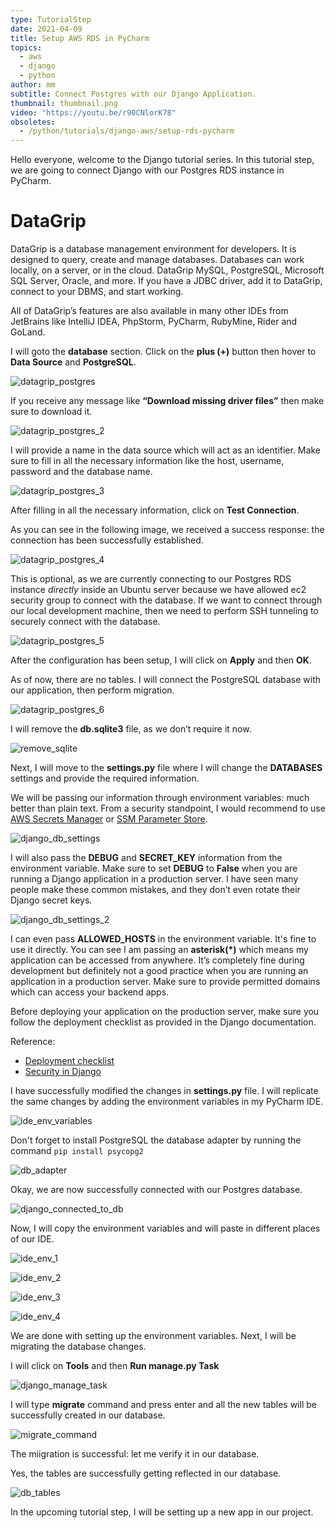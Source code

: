```yaml
---
type: TutorialStep
date: 2021-04-09
title: Setup AWS RDS in PyCharm
topics:
  - aws
  - django
  - python
author: mm
subtitle: Connect Postgres with our Django Application.
thumbnail: thumbnail.png
video: "https://youtu.be/r90CNlorK78"
obsoletes:
  - /python/tutorials/django-aws/setup-rds-pycharm
---
```


Hello everyone, welcome to the Django tutorial series.
In this tutorial step, we are going to connect Django with our
Postgres RDS instance in PyCharm.

# DataGrip

DataGrip is a database management environment for developers.
It is designed to query, create and manage databases. Databases
can work locally, on a server, or in the cloud. DataGrip MySQL,
PostgreSQL, Microsoft SQL Server, Oracle, and more. If you have
a JDBC driver, add it to DataGrip, connect to your DBMS, and start
working.

All of DataGrip’s features are also available in many other IDEs from JetBrains like IntelliJ IDEA,
PhpStorm, PyCharm, RubyMine, Rider and GoLand.

I will goto the **database** section. Click on the **plus (+)** button then hover to **Data Source** and **PostgreSQL**.

![datagrip_postgres](steps/step1.png)

If you receive any message like **“Download missing driver files”** then make sure to download it.

![datagrip_postgres_2](steps/step2.png)

I will provide a name in the data source which will
act as an identifier. Make sure to fill in all the
necessary information like the host, username, password
and the database name.

![datagrip_postgres_3](steps/step3.png)

After filling in all the necessary information,
click on **Test Connection**.

As you can see in the following image, we received a success response:
the connection has been successfully established.

![datagrip_postgres_4](steps/step4.png)

This is optional, as we are currently connecting to our Postgres RDS instance _directly_
inside an Ubuntu server because we have allowed ec2 security group
to connect with the database. If we want to connect through our
local development machine, then we need to perform SSH tunneling to securely
connect with the database.

![datagrip_postgres_5](steps/step5.png)

After the configuration has been setup, I will click on **Apply** and then **OK**.

As of now, there are no tables. I will connect the PostgreSQL database with our application, then perform migration.

![datagrip_postgres_6](steps/step6.png)

I will remove the **db.sqlite3** file, as we don’t require it now.

![remove_sqlite](steps/step7.png)

Next, I will move to the **settings.py** file where I will change
the **DATABASES** settings and provide the required information.

We will be passing our information through environment variables: much
better than plain text. From a security standpoint, I would recommend to
use [AWS Secrets Manager](https://aws.amazon.com/secrets-manager/) or
[SSM Parameter Store](https://docs.aws.amazon.com/systems-manager/latest/userguide/systems-manager-parameter-store.html).

![django_db_settings](steps/step8.png)

I will also pass the **DEBUG** and **SECRET_KEY** information from the
environment variable. Make sure to set **DEBUG** to **False** when you
are running a Django application in a production server. I have seen many
people make these common mistakes, and they don’t even rotate their
Django secret keys.

![django_db_settings_2](steps/step9.png)

I can even pass **ALLOWED_HOSTS** in the environment variable. It's fine to
use it directly. You can see I am passing an **asterisk(\*)** which means
my application can be accessed from anywhere. It’s completely fine during
development but definitely not a good practice when you are running an
application in a production server. Make sure to provide permitted
domains which can access your backend apps.

Before deploying your application on the production server, make sure you
follow the deployment checklist as provided in the Django documentation.

Reference:

- [Deployment checklist](https://docs.djangoproject.com/en/3.1/howto/deployment/checklist/)
- [Security in Django](https://docs.djangoproject.com/en/3.1/topics/security/)

I have successfully modified the changes in **settings.py** file. I will
replicate the same changes by adding the environment variables in my PyCharm IDE.

![ide_env_variables](steps/step10.png)

Don't forget to install PostgreSQL the database adapter by running the command `pip install psycopg2`

![db_adapter](steps/step11.png)

Okay, we are now successfully connected with our Postgres database.

![django_connected_to_db](steps/step12.png)

Now, I will copy the environment variables and will paste in
different places of our IDE.

![ide_env_1](steps/step13.png)

![ide_env_2](steps/step14.png)

![ide_env_3](steps/step15.png)

![ide_env_4](steps/step16.png)

We are done with setting up the environment variables.
Next, I will be migrating the database changes.

I will click on **Tools** and then **Run manage.py Task**

![django_manage_task](steps/step17.png)

I will type **migrate** command and press enter
and all the new tables will be successfully created
in our database.

![migrate_command](steps/step18.png)

The miigration is successful: let me verify it in our database.

Yes, the tables are successfully getting reflected in our database.

![db_tables](steps/step19.png)

In the upcoming tutorial step, I will be setting up a new app in our project.
